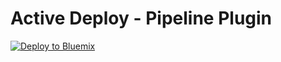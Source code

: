 # Active Deploy - Pipeline Plugin

[![Deploy to Bluemix](https://bluemix.net/deploy/button.png)](https://bluemix.net/deploy?repository=https://github.com/Puquios/active-deploy.git)
